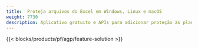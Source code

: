 ```yaml
---
title:  Proteja arquivos do Excel em Windows, Linux e macOS
weight: 7730
description: Aplicativo gratuito e APIs para adicionar proteção às planilhas XLS, XLSX e ODS
---
```

{{< blocks/products/pf/agp/feature-solution >}} 

